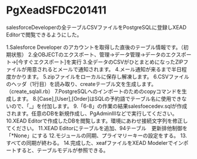 PgXeadSFDC201411
================

salesforceDeveloperの全テーブルCSVファイルをPostgreSQLに登録しXEAD Editorで閲覧できるようにした。

1.Salesforce Developer のアカウントを取得した直後のテーブル情報です。（初期状態）
2.全OBJECTのエクスポート、管理->データ管理->データのエクスポート->[今すぐエクスポート]を実行
3.全データのCSVがひとまとめになったZIPファイルが用意されるとメールで通知されます。
4.メール通知が来るまで半日程度かかります。
5.zipファイルをローカルに保存し解凍します。
6.CSVファイルのヘッダ（1行目）を読み取り、createテーブル文を生成します。（create_sqlall.rb）
7.PostgreSQLへのインポートのためのcopyコマンドを生成します。
8.[Case],[User],[Order]はSQLの予約語でテーブル名に使用できないので、「_」を付加します。
9.「6-8」の作業の結果salesfoecedev.sqlが作成されます。任意のDBを新規作成し、PgAdminIIIなどで実行してください。
10.XEAD Editorで作成したDBを閲覧します。環境にあわせ接続文字列を修正してください。
11.XEAD Editorにテーブルを追加、94テーブル　更新排他制御を「*None」にする
12.モジュールの同期、プライマリーキーの設定をする。
13.すべての同期が終わる。
14.完成した、xeafファイルをXEAD Modelerでインポートすると、テーブルモデルが参照できる。
